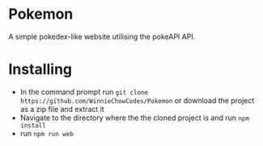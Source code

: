 # Pokemon
A simple pokedex-like website utilising the pokeAPI API.

# Installing
 - In the command prompt run ```git clone https://github.com/WinnieChowCodes/Pokemon``` or download the project as a zip file and extract it
- Navigate to the directory where the the cloned project is and run ```npm install```
- run ```npm run web```
